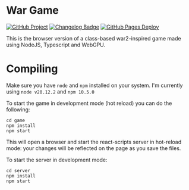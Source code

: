 # War Game

[![GitHub Project](https://img.shields.io/badge/Github-Project-blue?logo=github)](https://github.com/users/tcklpl/projects/1)
[![Changelog Badge](https://img.shields.io/badge/Changelog-8A2BE2)](./CHANGELOG.md)
[![GitHub Pages Deploy](https://img.shields.io/badge/Github%20Pages-Latest%20Dev%20Build-blue?logo=github)](https://tcklpl.github.io/war/)

This is the browser version of a class-based war2-inspired game made using NodeJS, Typescript and WebGPU.

# Compiling

Make sure you have `node` and `npm` installed on your system. I'm currently using `node v20.12.2` and `npm 10.5.0`

To start the game in development mode (hot reload) you can do the following:

```
cd game
npm install
npm start
```

This will open a browser and start the react-scripts server in hot-reload mode: your changes will be reflected on the page as you save the files.

To start the server in development mode:

```
cd server
npm install
npm start
```
